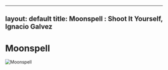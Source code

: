 
---
layout: default
title: Moonspell : Shoot It Yourself, Ignacio Galvez
---

# Moonspell

![Moonspell](http://assets.farmhouse.co/publishing/1-shoot-it-yourself/images/moonspell-1.jpg)
